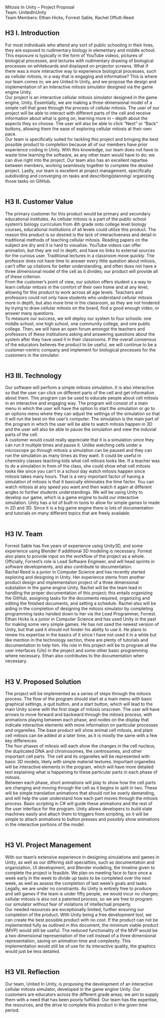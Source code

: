 



Mitosis In Unity – Project Proposal <br>
Team: UnitedInUnity <br>
Team Members: Ethan Hicks, Forrest Sable, Rachel Offutt-Reed<br>







## H3 I.	Introduction<br>
For most individuals who attend any sort of public schooling in their lives, they are exposed to rudimentary biology in elementary and middle school. This exposure is typically in the form of YouTube videos, pictures of biological processes, and lectures with rudimentary drawing of biological processes on whiteboards and displayed on projector screens. What if there was a more interactive way to experience biological processes, such as cellular mitosis, in a way that is engaging and informative? This is where our team comes in; we are United In Unity, and we propose the design and implementation of an interactive mitosis simulator designed via the game engine Unity.<br>
Our project is an interactive cellular mitosis simulator designed in the game engine, Unity. Essentially, we are making a three-dimensional model of a simple cell that goes through the process of cellular mitosis. The user of our project will be able to interact with different parts of the cell and receive information about what is going on, learning more in – depth about the aspects they so choose. The user will also be able to click “Next” or “Back” buttons, allowing them the ease of exploring cellular mitosis at their own pace.<br>
Our team is specifically suited for tackling this project and bringing the best possible product to completion because all of our members have prior experience coding in Unity. With this knowledge, our team does not have to waste time learning the software, as any other team would have to do; we can dive right into the project. Our team also has an excellent repartee between members, working seamlessly together to complete the desired project. Lastly, our team is excellent at project management, specifically subdividing and converging on tasks and describing/planning/ organizing those tasks on GitHub.<br><br>

## H3 II.	Customer Value<br>
The primary customer for this product would be primary and secondary educational institutes. As cellular mitosis is a part of the public school system’s biology curriculum from 4th grade onto college level biology courses, educational institutions of all levels could utilize this product. The reason this product is so desired is the lack of interactiveness and detail in traditional methods of teaching cellular mitosis. Reading papers on the subject are dry and it is hard to visualize. YouTube videos can offer animation, but they are not in depth, and have no links to external sources for the curious user. Traditional lectures in a classroom move quickly. The professor does not have time to answer every little question about mitosis, can’t offer up citations for better understanding, and often does not have a three dimensional model of the cell as it divides; our product will provide all of these criterion. <br>
From the customer’s point of view, our solution offers student s a way to learn cellular mitosis in the comfort of their own home and at any level, allowing for this product to work across all age levels. Teachers and professors could not only have students who understand cellular mitosis more in depth, but also more time in the classroom, as they are not hindered by trying to draw cellular mitosis on the board, find a good enough video, or answer many questions.<br>
To measure our success, we will deploy our system to four schools: one middle school, one high school, one community college, and one public college. Then, we will have an open forum amongst the teachers and professors of these institutions asking and answering questions about the system after they have used it in their classrooms. If the overall consensus of the educators believes the product to be useful, we will continue to be a customer-centric company and implement for biological processes for the customers in the simulator.<br><br>

## H3 III.	Technology<br>
Our software will perform a simple mitosis simulation. It is also interactive so that the user can click on different parts of the cell and get information about them. This program can be used to educate people about cell mitosis in an interactive and engaging way. The program will consist of a main menu in which the user will have the option to start the simulation or go to an options menu where they can adjust the settings of the simulation so that it will run the best on the user’s computer. The simulation is the main part of the program in which the user will be able to watch mitosis happen in 3D and the user will also be able to pause the simulation and view the induvial parts of the cell.<br>
A customer would could really appreciate that it is a simulation since they can run it multiple times and pause it. Unlike watching cells under a microscope go through mitosis a simulation can be paused and they can run the simulation as many times as they want. It could be useful in chemistry classes teaching kids what cell mitosis looks like. If a teacher was to do a simulation in from of the class, she could show what cell mitosis looks like since you can’t in a school day watch mitosis happen since mitosis takes many hours. That is a very important factor of having a simulation of mitosis is that it basically eliminates the time factor. You can watch mitosis at any speed you want and then watch it again at different angles to further students understandings.
We will be using Unity to develop our game,  which is a game engine to build our interactive simulation. Unity has a lot of built-in tools to allow for simple games to made in 2D and 3D. Since it is a big game engine there is lots of documentation and tutorials on many different topics that are freely available.<br><br>

## H3 IV.	Team <br>
Forrest Sable has five years of experience using Unity3D, and some experience using Blender if additional 3D modeling is necessary. Forrest also plans to provide input on the workflow of the project as a whole. Officially, Forrest’s role is Lead Software Engineer, and will head sprints in software developments, and also contribute to documentation. <br>
Rachel Reed is a junior in Computer Science and has recently started exploring and designing in Unity. Her experience stems from another product design and implementation project of a three dimensional substation in the game engine Unity. Rachel will be the team lead in handling the proper documentation of this project; this entails organizing the GitHub, assigning tasks for the documents required, organizing and editing the finished documents, and setting a schedule. Rachel also will be aiding in the completion of designing the mitosis simulator by completing programming tasks handed down to her via the Lead Programmer, Forrest. <br>
Ethan Hicks is a junior in Computer Science and has used Unity in the past for making some very simple games. He has not used the newest version of Unity, but that said it should not hinder his ability to use it. He plans to renew his expertise in the basics of it since I have not used it in a while but like mention in the technology section, there are plenty of tutorials and documentation to help him. His role in this project will be to program all the user interfaces (UIs) in the project and some other basic programming where necessary. Ethan also contributes to the documentation when necessary. <br><br>
## H3 V.	Proposed Solution<br>
The project will be implemented as a series of steps through the mitosis process. The flow of the program should start at a main menu with basic graphical settings, a quit button, and a start button, which will lead to the main Unity scene with the first stage of mitosis onscreen. The user will have arrows to move forward and backward through the mitosis process, with animations playing between each phase, and nodes on the display that indicate interactive elements with more information on particular processes and organelles. The base product will show animal cell mitosis, and plant cell mitosis can be added at a later time, as it is mostly the same with a few key differences. <br>
The four phases of mitosis will each show the changes in the cell nucleus, the duplicated DNA and chromosomes, the centrosomes, and other important cell parts. The cell and its organelles will be represented with basic 3D models, likely with simple material textures. Important organelles will be interactive elements in the program, which will have more detailed text explaining what is happening to these particular parts in each phase of mitosis. <br>
Between each phase, short animations will play to show how the cell parts are changing and moving through the cell as it begins to split in two. These will be simple translation animations that should not be overly demanding, and will help the user understand how each part moves through the mitosis process. Basic scripting in C# will guide these animations and the rest of the user interface for the program. Unity allows developers to build state machines easily and attach them to triggers from scripting, so it will be simple to attach animations to button presses and possibly show animations in the interactive portions of the model. <br><br>
## H3 VI.	Project Management<br>
With our team’s extensive experience in designing simulations and games in Unity, as well as our differing skill specialties, such as documentation and organization, UI development, and Blender modeling, the timeline given to complete the project is feasible. We plan on meeting face to face once a week early in the week to divide up tasks to be completed over the next week, as well as assess the completion of last week’s goals and tasks. <br>
Legally, we are under no constraints. As Unity is entirely free to produce and sell games if the team is under fifty people, we would incur no charges; cellular mitosis is also not a patented process, so we are free to program our simulator without fear of violations of intellectual property. <br>
Our needed resources are exceptionally limited, further ensuring our completion of the product. With Unity being a free development tool, we can create the best possible product with no cost. If the product can not be implemented fully as outlined in this document, the minimum viable product (MVP) would still be useful. The reduced functionality of the MVP would be a two dimensional representation of the cell instead of a three dimensional representation, saving on animation time and complexity. This implementation would still be of use for its interactive quality, the graphics would just be less detailed. <br><br>
## H3 VII.	Reflection <br>
Our team, United In Unity, is proposing the development of an interactive cellular mitosis simulator, developed in the game engine Unity. Our customers are educators across the different grade areas; we aim to supply them with a need that has been poorly fulfilled. Our team has the expertise, the resources, and the drive to complete this product in the given time period.<br>
